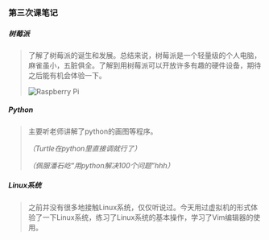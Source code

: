 ### 第三次课笔记

##### 树莓派

>    了解了树莓派的诞生和发展。总结来说，树莓派是一个轻量级的个人电脑，麻雀虽小，五脏俱全。了解到用树莓派可以开放许多有趣的硬件设备，期待之后能有机会体验一下。
>
> ![Raspberry Pi](https://s1.ax1x.com/2020/03/27/GPT36g.jpg)

##### Python

>    主要听老师讲解了python的画图等程序。
>
> *（Turtle在python里直接调就行了）*
>
> *（佩服潘石屹“用python解决100个问题”hhh）*

##### 	Linux系统

>    之前并没有很多地接触Linux系统，仅仅听说过。今天用过虚拟机的形式体验了一下Linux系统，练习了Linux系统的基本操作，学习了Vim编辑器的使用。
